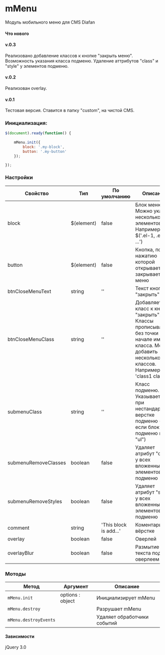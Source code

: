 # mMenu
Модуль мобильного меню для CMS Diafan

#### Что нового
#### v.0.3 
Реализовано добавление классов к кнопке "закрыть меню".
Возможность указания класса подменю.
Удаление аттрибутов "class" и "style" у элементов подменю.

#### v.0.2 
Реализован overlay.

#### v.0.1 
Тестовая версия. Ставится в папку "custom", на чистой CMS.

### Инициализация:
```javascript
$(document).ready(function() {
	
	mMenu.init({
		block: '.my-block',
		button: '.my-button'
	});

});
```

### Настройки

Свойство | Тип | По умолчанию | Описание
------ | ---- | ------- | -----------
block | $(element) | false | Блок меню. Можно указать несколько элементов. Например: $('.el-1, .el-2, ...')
button | $(element) | false | Кнопка, по нажатию которой открывается/закрывается меню
btnCloseMenuText | string | '' | Текст кнопки "закрыть"
btnCloseMenuClass | string | '' | Добавляет класс к кнопке "закрыть". Классы прописываются без точки в начале имени класса. Можно добавить несколько классов. Например: 'class1 class2'.
submenuClass | string | '' | Класс подменю. Указывается при нестандартной верстке подменю (т.е если блок подменю не "ul")
submenuRemoveClasses | boolean | false | Удаляет атрибут "class" у всех вложенных элементов подменю
submenuRemoveStyles | boolean | false | Удаляет атрибут "style" у всех вложенных элементов подменю
comment | string | 'This block is add...' | Коментарий в вёрстке
overlay | boolean | false | Оверлей
overlayBlur | boolean | false | Размытие текста под оверлеем

### Мотоды

Метод | Аргумент | Описание
------ | -------- | -----------
`mMenu.init` | options : object | Инициализирует mMenu
`mMenu.destroy` | | Разрушает mMenu
`mMenu.destroyEvents` | | Удаляет обработчики событий

#### Зависимости

jQuery 3.0